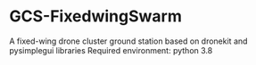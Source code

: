# GCS-FixedwingSwarm
A fixed-wing drone cluster ground station based on dronekit and pysimplegui libraries
Required environment: python 3.8
